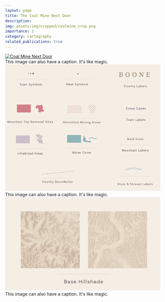 ```yaml
---
layout: page
title: The Coal Mine Next Door
description: 
img: assets/img/cropped/coalmine_crop.png
importance: 2
category: cartography
related_publications: true
---
```

<div class="row">
    <div class="col-12 mt-3 mt-md-0">
        <a href="https://raw.githubusercontent.com/azalecki/azalecki.github.io/master/assets/img/original/zalecki_finalpng.png" target="_blank">
            <img src="https://raw.githubusercontent.com/azalecki/azalecki.github.io/master/assets/img/original/zalecki_finalpng.png" alt="Coal Mine Next Door" class="img-fluid rounded z-depth-1" />
        </a>
    </div>
</div>
<div class="caption">
    This image can also have a caption. It's like magic.
</div>

<div class="row">
    <div class="col-sm-6 mt-3 mt-md-0">
        <a href="https://raw.githubusercontent.com/azalecki/azalecki.github.io/master/assets/img/original/zalecki_finalpng.png" target="_blank">
            <img src="https://raw.githubusercontent.com/azalecki/azalecki.github.io/master/assets/img/original/cmnd_tax_01.png" alt="Coal Mine Next Door" class="img-fluid rounded z-depth-1" />
        </a>
    </div>
</div>
<div class="caption">
    This image can also have a caption. It's like magic.
</div>

<div class="row">
    <div class="col-sm-6 mt-3 mt-md-0">
        <a href="https://raw.githubusercontent.com/azalecki/azalecki.github.io/master/assets/img/original/zalecki_finalpng.png" target="_blank">
            <img src="https://raw.githubusercontent.com/azalecki/azalecki.github.io/master/assets/img/original/cmnd_tax_02.png" alt="Coal Mine Next Door" class="img-fluid rounded z-depth-1" />
        </a>
    </div>
</div>
<div class="caption">
    This image can also have a caption. It's like magic.
</div>







